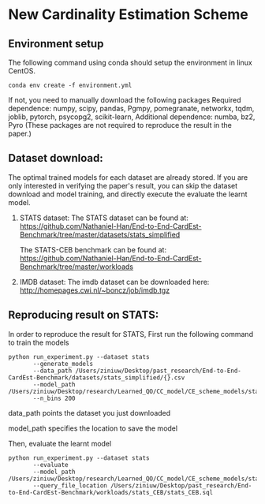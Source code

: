 # New Cardinality Estimation Scheme

## Environment setup
  The following command using conda should setup the environment in linux CentOS.
  ```
  conda env create -f environment.yml
  ```
  If not, you need to manually download the following packages
  Required dependence: numpy, scipy, pandas, Pgmpy, pomegranate, networkx, tqdm, joblib, pytorch, psycopg2, scikit-learn, 
  Additional dependence: numba, bz2, Pyro (These packages are not required to reproduce the result in the paper.)
  
## Dataset download:
The optimal trained models for each dataset are already stored. If you are only interested in verifying the paper's result, you can skip the dataset download and model training, and directly execute the evaluate the learnt model.
1. STATS dataset:
   The STATS dataset can be found at: https://github.com/Nathaniel-Han/End-to-End-CardEst-Benchmark/tree/master/datasets/stats_simplified
   
   The STATS-CEB benchmark can be found at: 
   https://github.com/Nathaniel-Han/End-to-End-CardEst-Benchmark/tree/master/workloads

2. IMDB dataset:
   The imdb dataset can be downloaded here: http://homepages.cwi.nl/~boncz/job/imdb.tgz
   
## Reproducing result on STATS:
  In order to reproduce the result for STATS, 
  First run the following command to train the models
  ```
  python run_experiment.py --dataset stats
         --generate_models
         --data_path /Users/ziniuw/Desktop/past_research/End-to-End-CardEst-Benchmark/datasets/stats_simplified/{}.csv
         --model_path /Users/ziniuw/Desktop/research/Learned_QO/CC_model/CE_scheme_models/stats/
         --n_bins 200
  ```
  data_path points the dataset you just downloaded

  model_path specifies the location to save the model

  
  Then, evaluate the learnt model
  ```
  python run_experiment.py --dataset stats
         --evaluate
         --model_path /Users/ziniuw/Desktop/research/Learned_QO/CC_model/CE_scheme_models/stats/
         --query_file_location /Users/ziniuw/Desktop/past_research/End-to-End-CardEst-Benchmark/workloads/stats_CEB/stats_CEB.sql
  ```
  